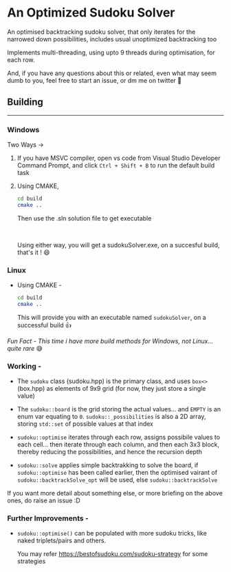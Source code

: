 # An Optimized Sudoku Solver

An optimised backtracking sudoku solver, that only iterates for the narrowed down possibilities, includes usual unoptimized backtracking too

Implements multi-threading, using upto 9 threads during optimisation, for each row.

And, if you have any questions about this or related, even what may seem dumb to you, feel free to start an issue, or dm me on twitter 🚀

## Building

----

### Windows

Two Ways ->

1. If you have MSVC compiler, open vs code from Visual Studio Developer Command Prompt, and click `Ctrl + Shift + B` to run the default build task

2. Using CMAKE,

    ``` sh
    cd build
    cmake ..
    ```

    Then use the .sln solution file to get executable

    <br>

    Using either way, you will get a sudokuSolver.exe, on a succesful build, that's it ! 😄

### Linux

* Using CMAKE -

    ```sh
    cd build
    cmake ..
    ```

    This will provide you with an executable named `sudokuSolver`, on a successful build 👍

_Fun Fact - This time i have more build methods for Windows, not Linux... quite rare_ 😅

### Working -

* The `sudoku` class (sudoku.hpp) is the primary class, and uses `box<>` (box.hpp) as elements of 9x9 grid (for now, they just store a single value)

* The `sudoku::board` is the grid storing the actual values... and `EMPTY` is an enum var equating to `0`. `sudoku::_possibilities` is also a 2D array, storing `std::set` of possible values at that index

* `sudoku::optimise` iterates through each row, assigns possibile values to each cell... then iterate through each column, and then each 3x3 block, thereby reducing the possibilities, and hence the recursion depth

* `sudoku::solve` applies simple backtrakking to solve the board,
if `sudoku::optimise` has been called earlier, then the optimised vairant of `sudoku::backtrackSolve_opt` will be used, else `sudoku::backtrackSolve`

If you want more detail about something else, or more briefing on the above ones, do raise an issue :D

### Further Improvements -

* `sudoku::optimise()` can be populated with more sudoku tricks, like naked triplets/pairs and others.

    You may refer https://bestofsudoku.com/sudoku-strategy for some strategies
